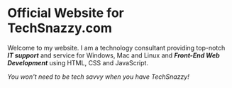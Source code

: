 # Official Website for TechSnazzy.com

Welcome to my website. I am a technology consultant providing top-notch ***IT support*** and service for Windows, Mac and Linux and ***Front-End Web Development*** using HTML, CSS and JavaScript. 

_You won't need to be tech savvy when you have TechSnazzy!_

